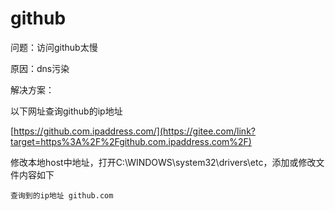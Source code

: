 # github

问题：访问github太慢

原因：dns污染

解决方案：

以下网址查询github的ip地址

[https://github.com.ipaddress.com/](https://gitee.com/link?target=https%3A%2F%2Fgithub.com.ipaddress.com%2F)

修改本地host中地址，打开C:\WINDOWS\system32\drivers\etc，添加或修改文件内容如下

```
查询到的ip地址 github.com
```
